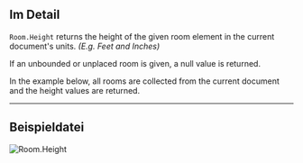 ## Im Detail
`Room.Height` returns the height of the given room element in the current document's units. _(E.g. Feet and Inches)_

If an unbounded or unplaced room is given, a null value is returned.

In the example below, all rooms are collected from the current document and the height values are returned.
___
## Beispieldatei

![Room.Height](./Revit.Elements.Room.Height_img.jpg)
